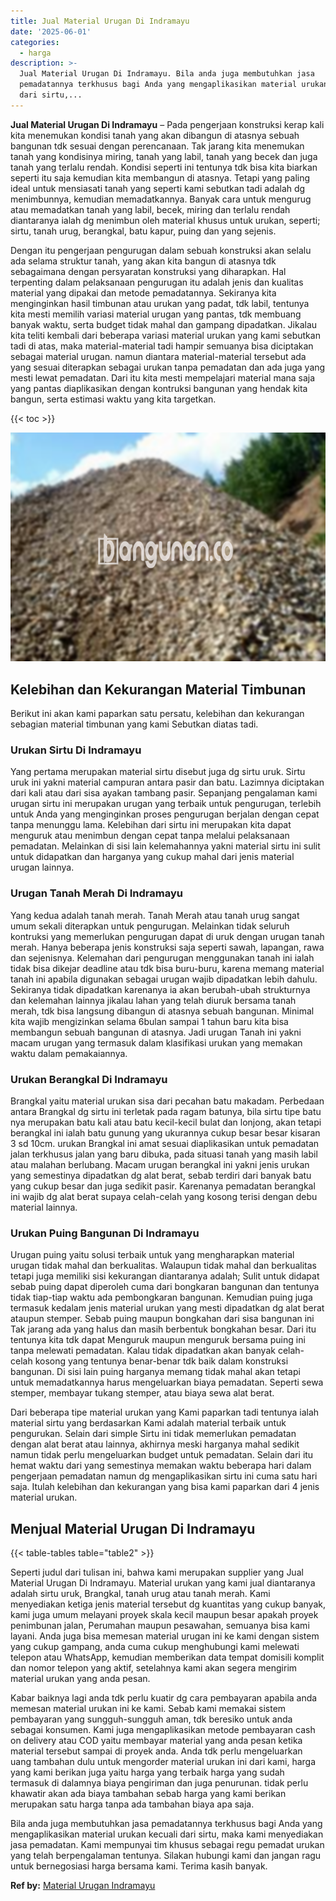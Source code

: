 ```yaml
---
title: Jual Material Urugan Di Indramayu
date: '2025-06-01'
categories:
  - harga
description: >-
  Jual Material Urugan Di Indramayu. Bila anda juga membutuhkan jasa
  pemadatannya terkhusus bagi Anda yang mengaplikasikan material urukan kecuali
  dari sirtu,...
---
```


**Jual Material Urugan Di Indramayu** – Pada pengerjaan konstruksi kerap kali kita menemukan kondisi tanah yang akan dibangun di atasnya sebuah bangunan tdk sesuai dengan perencanaan. Tak jarang kita menemukan tanah yang kondisinya miring, tanah yang labil, tanah yang becek dan juga tanah yang terlalu rendah. Kondisi seperti ini tentunya tdk bisa kita biarkan seperti itu saja kemudian kita membangun di atasnya. Tetapi yang paling ideal untuk mensiasati tanah yang seperti kami sebutkan tadi adalah dg menimbunnya, kemudian memadatkannya. Banyak cara untuk mengurug atau memadatkan tanah yang labil, becek, miring dan terlalu rendah diantaranya ialah dg menimbun oleh material khusus untuk urukan, seperti; sirtu, tanah urug, berangkal, batu kapur, puing dan yang sejenis.

Dengan itu pengerjaan pengurugan dalam sebuah konstruksi akan selalu ada selama struktur tanah, yang akan kita bangun di atasnya tdk sebagaimana dengan persyaratan konstruksi yang diharapkan. Hal terpenting dalam pelaksanaan pengurugan itu adalah jenis dan kualitas material yang dipakai dan metode pemadatannya. Sekiranya kita menginginkan hasil timbunan atau urukan yang padat, tdk labil, tentunya kita mesti memilih variasi material urugan yang pantas, tdk membuang banyak waktu, serta budget tidak mahal dan gampang dipadatkan. Jikalau kita teliti kembali dari beberapa variasi material urukan yang kami sebutkan tadi di atas, maka material-material tadi hampir semuanya bisa diciptakan sebagai material urugan. namun diantara material-material tersebut ada yang sesuai diterapkan sebagai urukan tanpa pemadatan dan ada juga yang mesti lewat pemadatan. Dari itu kita mesti mempelajari material mana saja yang pantas diaplikasikan dengan kontruksi bangunan yang hendak kita bangun, serta estimasi waktu yang kita targetkan.

{{< toc >}}

![Jual Material Urugan Di Indramayu](/images/jual-urugan-44.png)

## Kelebihan dan Kekurangan Material Timbunan

Berikut ini akan kami paparkan satu persatu, kelebihan dan kekurangan sebagian material timbunan yang kami Sebutkan diatas tadi.

### Urukan Sirtu Di Indramayu

Yang pertama merupakan material sirtu disebut juga dg sirtu uruk. Sirtu uruk ini yakni material campuran antara pasir dan batu. Lazimnya diciptakan dari kali atau dari sisa ayakan tambang pasir. Sepanjang pengalaman kami urugan sirtu ini merupakan urugan yang terbaik untuk pengurugan, terlebih untuk Anda yang menginginkan proses pengurugan berjalan dengan cepat tanpa menunggu lama. Kelebihan dari sirtu ini merupakan kita dapat menguruk atau menimbun dengan cepat tanpa melalui pelaksanaan pemadatan. Melainkan di sisi lain kelemahannya yakni material sirtu ini sulit untuk didapatkan dan harganya yang cukup mahal dari jenis material urugan lainnya.

### Urugan Tanah Merah Di Indramayu

Yang kedua adalah tanah merah. Tanah Merah atau tanah urug sangat umum sekali diterapkan untuk pengurugan. Melainkan tidak seluruh kontruksi yang memerlukan pengurugan dapat di uruk dengan urugan tanah merah. Hanya beberapa jenis konstruksi saja seperti sawah, lapangan, rawa dan sejenisnya. Kelemahan dari pengurugan menggunakan tanah ini ialah tidak bisa dikejar deadline atau tdk bisa buru-buru, karena memang material tanah ini apabila digunakan sebagai urugan wajib dipadatkan lebih dahulu. Sekiranya tidak dipadatkan karenanya ia akan berubah-ubah strukturnya dan kelemahan lainnya jikalau lahan yang telah diuruk bersama tanah merah, tdk bisa langsung dibangun di atasnya sebuah bangunan. Minimal kita wajib mengizinkan selama 6bulan sampai 1 tahun baru kita bisa membangun sebuah bangunan di atasnya. Jadi urugan Tanah ini yakni macam urugan yang termasuk dalam klasifikasi urukan yang memakan waktu dalam pemakaiannya.

### Urukan Berangkal Di Indramayu

Brangkal yaitu material urukan sisa dari pecahan batu makadam. Perbedaan antara Brangkal dg sirtu ini terletak pada ragam batunya, bila sirtu tipe batu nya merupakan batu kali atau batu kecil-kecil bulat dan lonjong, akan tetapi berangkal ini ialah batu gunung yang ukurannya cukup besar besar kisaran 3 sd 10cm. urukan Brangkal ini amat sesuai diaplikasikan untuk pemadatan jalan terkhusus jalan yang baru dibuka, pada situasi tanah yang masih labil atau malahan berlubang. Macam urugan berangkal ini yakni jenis urukan yang semestinya dipadatkan dg alat berat, sebab terdiri dari banyak batu yang cukup besar dan juga sedikit pasir. Karenanya pemadatan berangkal ini wajib dg alat berat supaya celah-celah yang kosong terisi dengan debu material lainnya.

### Urukan Puing Bangunan Di Indramayu

Urugan puing yaitu solusi terbaik untuk yang mengharapkan material urugan tidak mahal dan berkualitas. Walaupun tidak mahal dan berkualitas tetapi juga memiliki sisi kekurangan diantaranya adalah; Sulit untuk didapat sebab puing dapat diperoleh cuma dari bongkaran bangunan dan tentunya tidak tiap-tiap waktu ada pembongkaran bangunan. Kemudian puing juga termasuk kedalam jenis material urukan yang mesti dipadatkan dg alat berat ataupun stemper. Sebab puing maupun bongkahan dari sisa bangunan ini Tak jarang ada yang halus dan masih berbentuk bongkahan besar. Dari itu tentunya kita tdk dapat Menguruk maupun menguruk bersama puing ini tanpa melewati pemadatan. Kalau tidak dipadatkan akan banyak celah-celah kosong yang tentunya benar-benar tdk baik dalam konstruksi bangunan. Di sisi lain puing harganya memang tidak mahal akan tetapi untuk memadatkannya harus mengeluarkan biaya pemadatan. Seperti sewa stemper, membayar tukang stemper, atau biaya sewa alat berat.

Dari beberapa tipe material urukan yang Kami paparkan tadi tentunya ialah material sirtu yang berdasarkan Kami adalah material terbaik untuk pengurukan. Selain dari simple Sirtu ini tidak memerlukan pemadatan dengan alat berat atau lainnya, akhirnya meski harganya mahal sedikit namun tidak perlu mengeluarkan budget untuk pemadatan. Selain dari itu hemat waktu dari yang semestinya memakan waktu beberapa hari dalam pengerjaan pemadatan namun dg mengaplikasikan sirtu ini cuma satu hari saja. Itulah kelebihan dan kekurangan yang bisa kami paparkan dari 4 jenis material urukan.

## Menjual Material Urugan Di Indramayu

{{< table-tables table="table2" >}}

Seperti judul dari tulisan ini, bahwa kami merupakan supplier yang Jual Material Urugan Di Indramayu. Material urukan yang kami jual diantaranya adalah sirtu uruk, Brangkal, tanah urug atau tanah merah. Kami menyediakan ketiga jenis material tersebut dg kuantitas yang cukup banyak, kami juga umum melayani proyek skala kecil maupun besar apakah proyek penimbunan jalan, Perumahan maupun pesawahan, semuanya bisa kami layani. Anda juga bisa memesan material urugan ini ke kami dengan sistem yang cukup gampang, anda cuma cukup menghubungi kami melewati telepon atau WhatsApp, kemudian memberikan data tempat domisili komplit dan nomor telepon yang aktif, setelahnya kami akan segera mengirim material urukan yang anda pesan.

Kabar baiknya lagi anda tdk perlu kuatir dg cara pembayaran apabila anda memesan material urukan ini ke kami. Sebab kami memakai sistem pembayaran yang sungguh-sungguh aman, tdk beresiko untuk anda sebagai konsumen. Kami juga mengaplikasikan metode pembayaran cash on delivery atau COD yaitu membayar material yang anda pesan ketika material tersebut sampai di proyek anda. Anda tdk perlu mengeluarkan uang tambahan dulu untuk mengorder material urukan ini dari kami, harga yang kami berikan juga yaitu harga yang terbaik harga yang sudah termasuk di dalamnya biaya pengiriman dan juga penurunan. tidak perlu khawatir akan ada biaya tambahan sebab harga yang kami berikan merupakan satu harga tanpa ada tambahan biaya apa saja.

Bila anda juga membutuhkan jasa pemadatannya terkhusus bagi Anda yang mengaplikasikan material urukan kecuali dari sirtu, maka kami menyediakan jasa pemadatan. Kami mempunyai tim khusus sebagai regu pemadat urukan yang telah berpengalaman tentunya. Silakan hubungi kami dan jangan ragu untuk bernegosiasi harga bersama kami. Terima kasih banyak.

**Ref by:** [Material Urugan Indramayu](https://id.wikipedia.org/wiki/Material)
